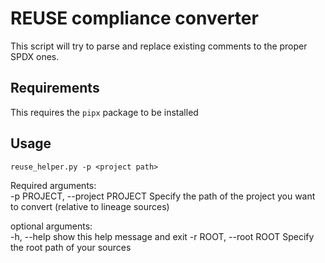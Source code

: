 # REUSE compliance converter

This script will try to parse and replace existing comments to the proper SPDX ones.

## Requirements

This requires the `pipx` package to be installed

## Usage

```
reuse_helper.py -p <project path>
```

Required arguments:\
  -p PROJECT, --project PROJECT     Specify the path of the project you want to convert (relative to lineage sources)

optional arguments:\
  -h, --help                        show this help message and exit
  -r ROOT, --root ROOT              Specify the root path of your sources



